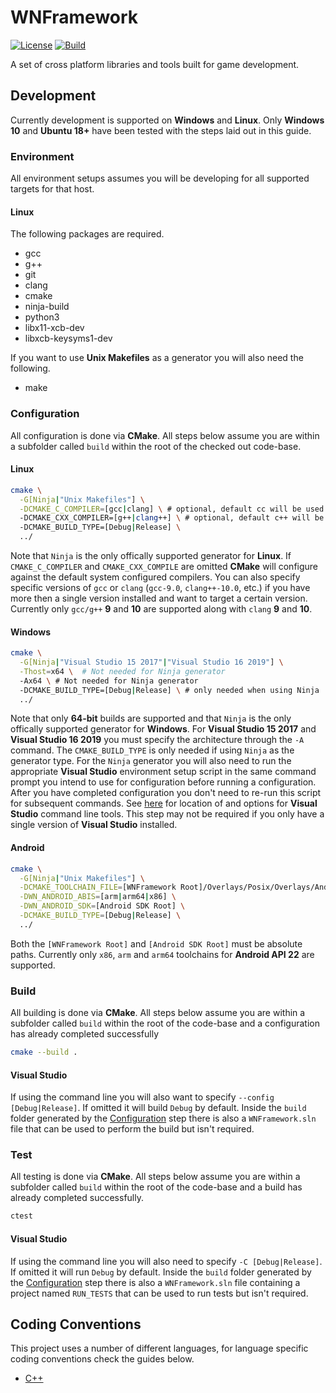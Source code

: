 # WNFramework

[![License]](LICENSE)
[![Build][Build Badge]][Build Workflow]

A set of cross platform libraries and tools built for game development.

## Development

Currently development is supported on **Windows** and **Linux**. Only **Windows
10** and **Ubuntu 18+** have been tested with the steps laid out in this guide.

### Environment

All environment setups assumes you will be developing for all supported targets
for that host.

#### Linux

The following packages are required.

* gcc
* g++
* git
* clang
* cmake
* ninja-build
* python3
* libx11-xcb-dev
* libxcb-keysyms1-dev

If you want to use **Unix Makefiles** as a generator you will also need the
following.

* make

### Configuration

All configuration is done via **CMake**. All steps below assume you are within a
subfolder called `build` within the root of the checked out code-base.

#### Linux

```sh
cmake \
  -G[Ninja|"Unix Makefiles"] \
  -DCMAKE_C_COMPILER=[gcc|clang] \ # optional, default cc will be used
  -DCMAKE_CXX_COMPILER=[g++|clang++] \ # optional, default c++ will be used
  -DCMAKE_BUILD_TYPE=[Debug|Release] \
  ../
```

Note that `Ninja` is the only offically supported generator for **Linux**. If
`CMAKE_C_COMPILER` and `CMAKE_CXX_COMPILE` are omitted **CMake** will configure
against the default system configured compilers. You can also specify specific
versions of `gcc` or `clang` (`gcc-9.0`, `clang++-10.0`, etc.) if you have more
then a single version installed and want to target a certain version. Currently
only `gcc/g++` **9** and **10** are supported along with `clang` **9** and
**10**.

#### Windows

```sh
cmake \
  -G[Ninja|"Visual Studio 15 2017"|"Visual Studio 16 2019"] \
  -Thost=x64 \  # Not needed for Ninja generator
  -Ax64 \ # Not needed for Ninja generator
  -DCMAKE_BUILD_TYPE=[Debug|Release] \ # only needed when using Ninja
  ../
```

Note that only **64-bit** builds are supported and that `Ninja` is the only
offically supported generator for **Windows**. For **Visual Studio 15 2017** and
**Visual Studio 16 2019** you must specify the architecture through the `-A`
command. The `CMAKE_BUILD_TYPE` is only needed if using `Ninja` as the generator
type. For the `Ninja` generator you will also need to run the appropriate
**Visual Studio** environment setup script in the same command prompt you intend
to use for configuration before running a configuration. After you have
completed configuration you don't need to re-run this script for
subsequent commands. See [here][Visual Studio Command Line Tools] for location
of and options for **Visual Studio** command line tools. This step may not be
required if you only have a single version of **Visual Studio** installed.

#### Android

```sh
cmake \
  -G[Ninja|"Unix Makefiles"] \
  -DCMAKE_TOOLCHAIN_FILE=[WNFramework Root]/Overlays/Posix/Overlays/Android/android.toolchain.cmake \
  -DWN_ANDROID_ABIS=[arm|arm64|x86] \
  -DWN_ANDROID_SDK=[Android SDK Root] \
  -DCMAKE_BUILD_TYPE=[Debug|Release] \
  ../
```

Both the `[WNFramework Root]` and `[Android SDK Root]` must be absolute paths.
Currently only `x86`, `arm` and `arm64` toolchains for **Android API 22** are
supported.

### Build

All building is done via **CMake**. All steps below assume you are within a
subfolder called `build` within the root of the code-base and a configuration
has already completed successfully

```sh
cmake --build .
```

#### Visual Studio

If using the command line you will also want to specify
`--config [Debug|Release]`. If omitted it will build `Debug` by default. Inside
the `build` folder generated by the [Configuration](#windows) step there is also
a `WNFramework.sln` file that can be used to perform the build but isn't
required.

### Test

All testing is done via **CMake**. All steps below assume you are within a
subfolder called `build` within the root of the code-base and a build has
already completed successfully.

```sh
ctest
```

#### Visual Studio

If using the command line you will also need to specify `-C [Debug|Release]`.
If omitted it will run `Debug` by default. Inside the `build` folder generated
by the [Configuration](#windows) step there is also a `WNFramework.sln` file
containing a project named `RUN_TESTS` that can be used to run tests but isn't
required.

## Coding Conventions

This project uses a number of different languages, for language specific coding
conventions check the guides below.

* [C++](documents/coding-conventions/cpp.md)

<!-- external links -->
[License]: https://img.shields.io/github/license/WNProject/WNFramework?label=License
[Build Badge]: https://github.com/WNProject/WNFramework/workflows/Build/badge.svg?branch=master
[Build Workflow]: https://github.com/WNProject/WNFramework/actions?query=workflow%3ABuild+branch%3Amaster
[Visual Studio Command Line Tools]: https://docs.microsoft.com/en-us/cpp/build/building-on-the-command-line

